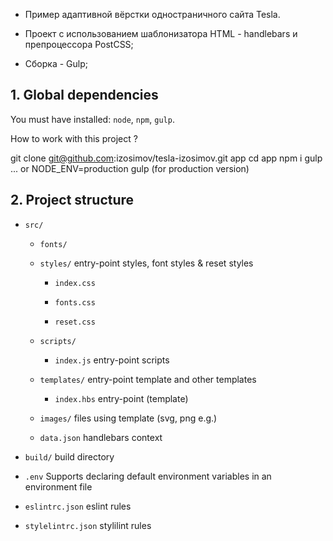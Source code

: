* Пример адаптивной вёрстки одностраничного сайта Tesla.

* Проект с использованием шаблонизатора HTML - handlebars и препроцессора PostCSS;

* Сборка - Gulp;


## 1. Global dependencies

You must have installed: `node`, `npm`, `gulp`.

How to work with this project ?

git clone git@github.com:izosimov/tesla-izosimov.git app
cd app
npm i
gulp ... or NODE_ENV=production gulp (for production version)

## 2. Project structure

* `src/`

    * `fonts/`

    * `styles/` entry-point styles, font styles & reset styles

        * `index.css`

        * `fonts.css`

        * `reset.css`

    * `scripts/`

        * `index.js` entry-point scripts

    * `templates/` entry-point template and other templates

        * `index.hbs` entry-point (template)

    * `images/` files using template (svg, png e.g.)

    * `data.json` handlebars context

* `build/` build directory

* `.env` Supports declaring default environment variables in an environment file

* `eslintrc.json` eslint rules

* `stylelintrc.json` stylilint rules
